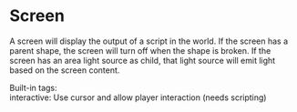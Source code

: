 # Screen
A screen will display the output of a script in the world. If the screen has a parent shape, the screen will turn off when the shape is broken. If the screen has an area light source as child, that light source will emit light based on the screen content.

Built-in tags:  
interactive: Use cursor and allow player interaction (needs scripting)